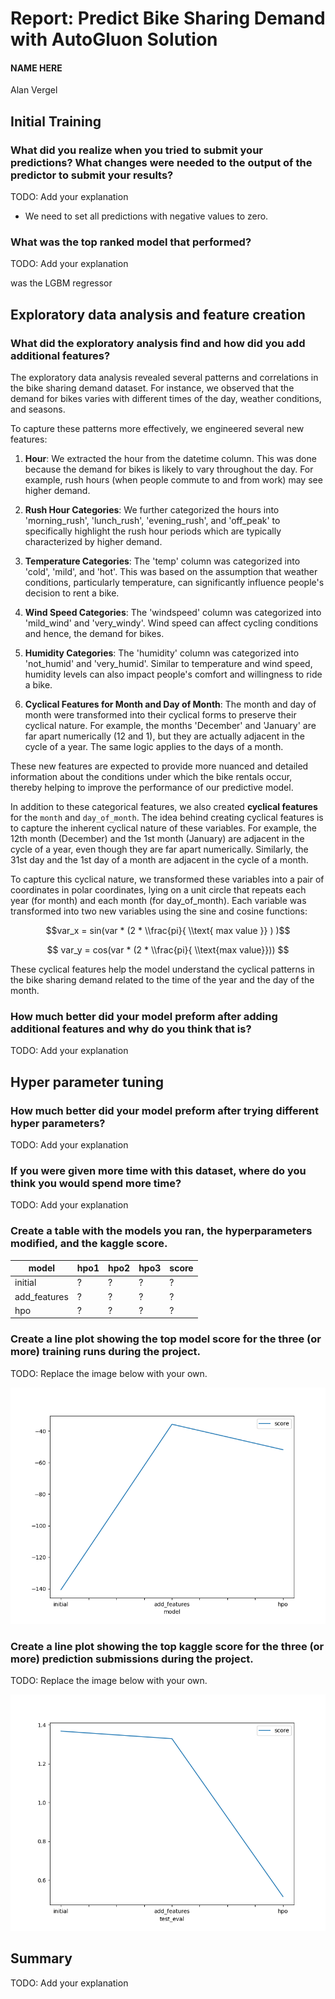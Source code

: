 # Report: Predict Bike Sharing Demand with AutoGluon Solution
#### NAME HERE
Alan Vergel 

## Initial Training
### What did you realize when you tried to submit your predictions? What changes were needed to the output of the predictor to submit your results?
TODO: Add your explanation

- We need to set all predictions with negative values to zero.


### What was the top ranked model that performed?
TODO: Add your explanation

was the LGBM regressor 


## Exploratory data analysis and feature creation
### What did the exploratory analysis find and how did you add additional features?

The exploratory data analysis revealed several patterns and correlations in the bike sharing demand dataset. For instance, we observed that the demand for bikes varies with different times of the day, weather conditions, and seasons. 

To capture these patterns more effectively, we engineered several new features:

1. **Hour**: We extracted the hour from the datetime column. This was done because the demand for bikes is likely to vary throughout the day. For example, rush hours (when people commute to and from work) may see higher demand.

2. **Rush Hour Categories**: We further categorized the hours into 'morning_rush', 'lunch_rush', 'evening_rush', and 'off_peak' to specifically highlight the rush hour periods which are typically characterized by higher demand.

3. **Temperature Categories**: The 'temp' column was categorized into 'cold', 'mild', and 'hot'. This was based on the assumption that weather conditions, particularly temperature, can significantly influence people's decision to rent a bike.

4. **Wind Speed Categories**: The 'windspeed' column was categorized into 'mild_wind' and 'very_windy'. Wind speed can affect cycling conditions and hence, the demand for bikes.

5. **Humidity Categories**: The 'humidity' column was categorized into 'not_humid' and 'very_humid'. Similar to temperature and wind speed, humidity levels can also impact people's comfort and willingness to ride a bike.

6. **Cyclical Features for Month and Day of Month**: The month and day of month were transformed into their cyclical forms to preserve their cyclical nature. For example, the months 'December' and 'January' are far apart numerically (12 and 1), but they are actually adjacent in the cycle of a year. The same logic applies to the days of a month. 

These new features are expected to provide more nuanced and detailed information about the conditions under which the bike rentals occur, thereby helping to improve the performance of our predictive model.

In addition to these categorical features, we also created **cyclical features** for the `month` and `day_of_month`. The idea behind creating cyclical features is to capture the inherent cyclical nature of these variables. For example, the 12th month (December) and the 1st month (January) are adjacent in the cycle of a year, even though they are far apart numerically. Similarly, the 31st day and the 1st day of a month are adjacent in the cycle of a month. 

To capture this cyclical nature, we transformed these variables into a pair of coordinates in polar coordinates, lying on a unit circle that repeats each year (for month) and each month (for day_of_month). Each variable was transformed into two new variables using the sine and cosine functions:

$$var_x = sin(var * (2 * \\frac{pi}{ \\text{ max value }} ) )$$

$$ var_y = cos(var * (2 * \\frac{pi}{ \\text{max value}})) $$

These cyclical features help the model understand the cyclical patterns in the bike sharing demand related to the time of the year and the day of the month.

### How much better did your model preform after adding additional features and why do you think that is?
TODO: Add your explanation

## Hyper parameter tuning
### How much better did your model preform after trying different hyper parameters?
TODO: Add your explanation

### If you were given more time with this dataset, where do you think you would spend more time?
TODO: Add your explanation

### Create a table with the models you ran, the hyperparameters modified, and the kaggle score.
|model|hpo1|hpo2|hpo3|score|
|--|--|--|--|--|
|initial|?|?|?|?|
|add_features|?|?|?|?|
|hpo|?|?|?|?|

### Create a line plot showing the top model score for the three (or more) training runs during the project.

TODO: Replace the image below with your own.

![model_train_score.png](img/model_train_score.png)

### Create a line plot showing the top kaggle score for the three (or more) prediction submissions during the project.

TODO: Replace the image below with your own.

![model_test_score.png](img/model_test_score.png)

## Summary
TODO: Add your explanation
